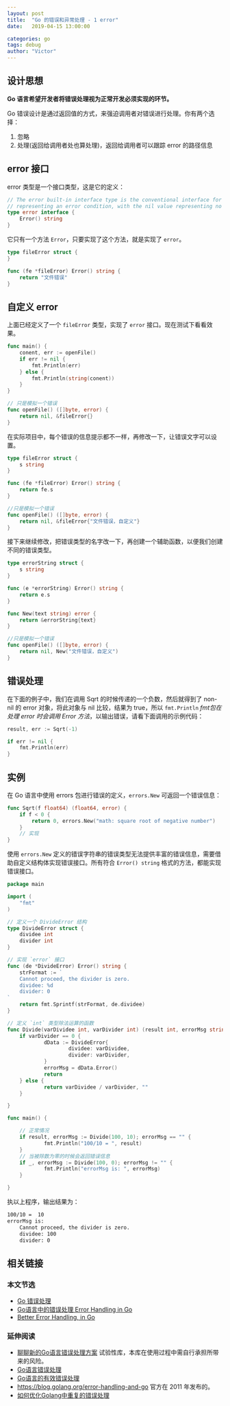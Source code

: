 ```yaml
---
layout: post
title:  "Go 的错误和异常处理 - 1 error"
date:   2019-04-15 13:00:00

categories: go
tags: debug
author: "Victor"
---
```


## 设计思想

**Go 语言希望开发者将错误处理视为正常开发必须实现的环节。**

Go 错误设计是通过返回值的方式，来强迫调用者对错误进行处理。你有两个选择：

1. 忽略
2. 处理(返回给调用者处也算处理)，返回给调用者可以跟踪 error 的路径信息

## error 接口

error 类型是一个接口类型，这是它的定义：

```go
// The error built-in interface type is the conventional interface for
// representing an error condition, with the nil value representing no error.
type error interface {
    Error() string
}
```

它只有一个方法 `Error`，只要实现了这个方法，就是实现了 `error`。

```go
type fileError struct {
}

func (fe *fileError) Error() string {
    return "文件错误"
}
```

## 自定义 error

上面已经定义了一个 `fileError` 类型，实现了 `error` 接口。现在测试下看看效果。

```go
func main() {
    conent, err := openFile()
    if err != nil {
        fmt.Println(err)
    } else {
        fmt.Println(string(conent))
    }
}

// 只是模拟一个错误
func openFile() ([]byte, error) {
    return nil, &fileError{}
}
```

在实际项目中，每个错误的信息提示都不一样，再修改一下，让错误文字可以设置。

```go
type fileError struct {
    s string
}

func (fe *fileError) Error() string {
    return fe.s
}

//只是模拟一个错误
func openFile() ([]byte, error) {
    return nil, &fileError{"文件错误，自定义"}
}
```

接下来继续修改，把错误类型的名字改一下，再创建一个辅助函数，以便我们创建不同的错误类型。

```go
type errorString struct {
    s string
}

func (e *errorString) Error() string {
    return e.s
}

func New(text string) error {
    return &errorString{text}
}

//只是模拟一个错误
func openFile() ([]byte, error) {
    return nil, New("文件错误，自定义")
}
```

## 错误处理

在下面的例子中，我们在调用 Sqrt 的时候传递的一个负数，然后就得到了 non-nil 的 error 对象，将此对象与 nil 比较，结果为 true，所以 `fmt.Println` *fmt包在处理 error 时会调用 Error 方法*，以输出错误，请看下面调用的示例代码：

```go
result, err := Sqrt(-1)

if err != nil {
    fmt.Println(err)
}
```

## 实例

在 Go 语言中使用 errors 包进行错误的定义，`errors.New` 可返回一个错误信息：

```go
func Sqrt(f float64) (float64, error) {
    if f < 0 {
        return 0, errors.New("math: square root of negative number")
    }
    // 实现
}
```

使用 `errors.New` 定义的错误字符串的错误类型无法提供丰富的错误信息，需要借助自定义结构体实现错误接口。所有符合 `Error() string` 格式的方法，都能实现错误接口。

```go
package main

import (
    "fmt"
)

// 定义一个 DivideError 结构
type DivideError struct {
    dividee int
    divider int
}

// 实现 `error` 接口
func (de *DivideError) Error() string {
    strFormat := `
    Cannot proceed, the divider is zero.
    dividee: %d
    divider: 0
`
    return fmt.Sprintf(strFormat, de.dividee)
}

// 定义 `int` 类型除法运算的函数
func Divide(varDividee int, varDivider int) (result int, errorMsg string) {
    if varDivider == 0 {
            dData := DivideError{
                    dividee: varDividee,
                    divider: varDivider,
            }
            errorMsg = dData.Error()
            return
    } else {
            return varDividee / varDivider, ""
    }

}

func main() {

    // 正常情况
    if result, errorMsg := Divide(100, 10); errorMsg == "" {
            fmt.Println("100/10 = ", result)
    }
    // 当被除数为零的时候会返回错误信息
    if _, errorMsg := Divide(100, 0); errorMsg != "" {
            fmt.Println("errorMsg is: ", errorMsg)
    }

}
```

执以上程序，输出结果为：

```bash
100/10 =  10
errorMsg is:
    Cannot proceed, the divider is zero.
    dividee: 100
    divider: 0
```

## 相关链接

### 本文节选

* [Go 错误处理](http://www.runoob.com/go/go-error-handling.html)
* [Go语言中的错误处理 Error Handling in Go](https://ethancai.github.io/2017/12/29/Error-Handling-in-Go/)
* [Better Error Handling, in Go](https://bet365techblog.com/better-error-handling-in-go)

### 延伸阅读

* [聊聊新的Go语言错误处理方案](https://www.4async.com/2019/01/go-new-xerrors/) 试验性库，本库在使用过程中需自行承担所带来的风险。
* [Go语言错误处理](https://tonybai.com/2015/10/30/error-handling-in-go/)
* [Go语言的有效错误处理](https://tonybai.com/2014/11/14/effective-error-handling-in-go/)
* https://blog.golang.org/error-handling-and-go 官方在 2011 年发布的。
* [如何优化Golang中重复的错误处理](https://huoding.com/2019/04/11/728)
